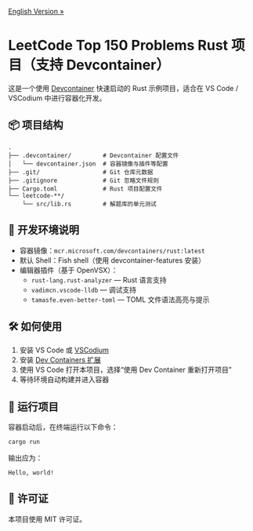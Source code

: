[English Version »](./README.en.md)

# LeetCode Top 150 Problems Rust 项目（支持 Devcontainer）

这是一个使用 [Devcontainer](https://containers.dev/) 快速启动的 Rust 示例项目，适合在 VS Code / VSCodium 中进行容器化开发。

## 📦 项目结构

```
.
├── .devcontainer/         # Devcontainer 配置文件
│   └── devcontainer.json  # 容器镜像与插件等配置
├── .git/                  # Git 仓库元数据
├── .gitignore             # Git 忽略文件规则
├── Cargo.toml             # Rust 项目配置文件
└── leetcode-**/
    └── src/lib.rs         # 解题库的单元测试
```

## 🚀 开发环境说明

- 容器镜像：`mcr.microsoft.com/devcontainers/rust:latest`
- 默认 Shell：Fish shell（使用 devcontainer-features 安装）
- 编辑器插件（基于 OpenVSX）：
  - `rust-lang.rust-analyzer` — Rust 语言支持
  - `vadimcn.vscode-lldb` — 调试支持
  - `tamasfe.even-better-toml` — TOML 文件语法高亮与提示

## 🛠 如何使用

1. 安装 VS Code 或 [VSCodium](https://vscodium.com/)
2. 安装 [Dev Containers 扩展](https://marketplace.visualstudio.com/items?itemName=ms-vscode-remote.remote-containers)
3. 使用 VS Code 打开本项目，选择“使用 Dev Container 重新打开项目”
4. 等待环境自动构建并进入容器

## 🧪 运行项目

容器启动后，在终端运行以下命令：

```bash
cargo run
```

输出应为：

```
Hello, world!
```

## 📄 许可证

本项目使用 MIT 许可证。
